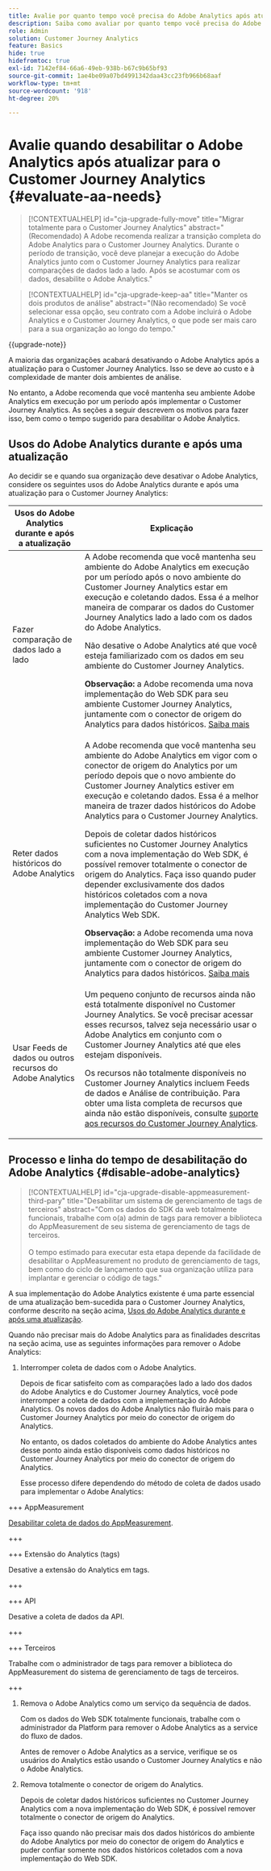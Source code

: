 ```yaml
---
title: Avalie por quanto tempo você precisa do Adobe Analytics após atualizar para o Customer Journey Analytics
description: Saiba como avaliar por quanto tempo você precisa do Adobe Analytics após atualizar para o Customer Journey Analytics
role: Admin
solution: Customer Journey Analytics
feature: Basics
hide: true
hidefromtoc: true
exl-id: 7142ef84-66a6-49eb-938b-b67c9b65bf93
source-git-commit: 1ae4be09a07bd4991342daa43cc23fb966b68aaf
workflow-type: tm+mt
source-wordcount: '918'
ht-degree: 20%

---
```


# Avalie quando desabilitar o Adobe Analytics após atualizar para o Customer Journey Analytics {#evaluate-aa-needs}

<!-- markdownlint-disable MD034 -->

>[!CONTEXTUALHELP]
>id="cja-upgrade-fully-move"
>title="Migrar totalmente para o Customer Journey Analytics"
>abstract="(Recomendado) A Adobe recomenda realizar a transição completa do Adobe Analytics para o Customer Journey Analytics. Durante o período de transição, você deve planejar a execução do Adobe Analytics junto com o Customer Journey Analytics para realizar comparações de dados lado a lado. Após se acostumar com os dados, desabilite o Adobe Analytics."

<!-- markdownlint-enable MD034 -->

<!-- markdownlint-disable MD034 -->

>[!CONTEXTUALHELP]
>id="cja-upgrade-keep-aa"
>title="Manter os dois produtos de análise"
>abstract="(Não recomendado) Se você selecionar essa opção, seu contrato com a Adobe incluirá o Adobe Analytics e o Customer Journey Analytics, o que pode ser mais caro para a sua organização ao longo do tempo."

<!-- markdownlint-enable MD034 -->

{{upgrade-note}}

A maioria das organizações acabará desativando o Adobe Analytics após a atualização para o Customer Journey Analytics. Isso se deve ao custo e à complexidade de manter dois ambientes de análise.

No entanto, a Adobe recomenda que você mantenha seu ambiente Adobe Analytics em execução por um período após implementar o Customer Journey Analytics. As seções a seguir descrevem os motivos para fazer isso, bem como o tempo sugerido para desabilitar o Adobe Analytics.

## Usos do Adobe Analytics durante e após uma atualização

Ao decidir se e quando sua organização deve desativar o Adobe Analytics, considere os seguintes usos do Adobe Analytics durante e após uma atualização para o Customer Journey Analytics:

| Usos do Adobe Analytics durante e após a atualização | Explicação |
|---------|----------|
| Fazer comparação de dados lado a lado | A Adobe recomenda que você mantenha seu ambiente do Adobe Analytics em execução por um período após o novo ambiente do Customer Journey Analytics estar em execução e coletando dados. Essa é a melhor maneira de comparar os dados do Customer Journey Analytics lado a lado com os dados do Adobe Analytics.<p>Não desative o Adobe Analytics até que você esteja familiarizado com os dados em seu ambiente do Customer Journey Analytics.</p><p>**Observação:** a Adobe recomenda uma nova implementação do Web SDK para seu ambiente Customer Journey Analytics, juntamente com o conector de origem do Analytics para dados históricos. [Saiba mais](/help/getting-started/cja-upgrade/cja-upgrade-recommendations.md)</p> |
| Reter dados históricos do Adobe Analytics | A Adobe recomenda que você mantenha seu ambiente do Adobe Analytics em vigor com o conector de origem do Analytics por um período depois que o novo ambiente do Customer Journey Analytics estiver em execução e coletando dados. Essa é a melhor maneira de trazer dados históricos do Adobe Analytics para o Customer Journey Analytics.<p>Depois de coletar dados históricos suficientes no Customer Journey Analytics com a nova implementação do Web SDK, é possível remover totalmente o conector de origem do Analytics. Faça isso quando puder depender exclusivamente dos dados históricos coletados com a nova implementação do Customer Journey Analytics Web SDK.</p><p>**Observação:** a Adobe recomenda uma nova implementação do Web SDK para seu ambiente Customer Journey Analytics, juntamente com o conector de origem do Analytics para dados históricos. [Saiba mais](/help/getting-started/cja-upgrade/cja-upgrade-recommendations.md)</p> |
| Usar Feeds de dados ou outros recursos do Adobe Analytics | Um pequeno conjunto de recursos ainda não está totalmente disponível no Customer Journey Analytics. Se você precisar acessar esses recursos, talvez seja necessário usar o Adobe Analytics em conjunto com o Customer Journey Analytics até que eles estejam disponíveis. <p>Os recursos não totalmente disponíveis no Customer Journey Analytics incluem Feeds de dados e Análise de contribuição. Para obter uma lista completa de recursos que ainda não estão disponíveis, consulte [suporte aos recursos do Customer Journey Analytics](/help/getting-started/aa-vs-cja/cja-aa.md).</p> |

## Processo e linha do tempo de desabilitação do Adobe Analytics {#disable-adobe-analytics}

<!-- markdownlint-disable MD034 -->

>[!CONTEXTUALHELP]
>id="cja-upgrade-disable-appmeasurement-third-pary"
>title="Desabilitar um sistema de gerenciamento de tags de terceiros"
>abstract="Com os dados do SDK da web totalmente funcionais, trabalhe com o(a) admin de tags para remover a biblioteca do AppMeasurement de seu sistema de gerenciamento de tags de terceiros.<br><br>O tempo estimado para executar esta etapa depende da facilidade de desabilitar o AppMeasurement no produto de gerenciamento de tags, bem como do ciclo de lançamento que sua organização utiliza para implantar e gerenciar o código de tags."

<!-- markdownlint-enable MD034 -->

A sua implementação do Adobe Analytics existente é uma parte essencial de uma atualização bem-sucedida para o Customer Journey Analytics, conforme descrito na seção acima, [Usos do Adobe Analytics durante e após uma atualização](#uses-of-adobe-analytics-during-and-after-an-upgrade).

Quando não precisar mais do Adobe Analytics para as finalidades descritas na seção acima, use as seguintes informações para remover o Adobe Analytics:

1. Interromper coleta de dados com o Adobe Analytics.

   Depois de ficar satisfeito com as comparações lado a lado dos dados do Adobe Analytics e do Customer Journey Analytics, você pode interromper a coleta de dados com a implementação do Adobe Analytics. Os novos dados do Adobe Analytics não fluirão mais para o Customer Journey Analytics por meio do conector de origem do Analytics.

   No entanto, os dados coletados do ambiente do Adobe Analytics antes desse ponto ainda estão disponíveis como dados históricos no Customer Journey Analytics por meio do conector de origem do Analytics.

   Esse processo difere dependendo do método de coleta de dados usado para implementar o Adobe Analytics:

+++ AppMeasurement

   [Desabilitar coleta de dados do AppMeasurement](/help/getting-started/cja-upgrade/cja-upgrade-disable-appmeasurement.md).

+++

+++ Extensão do Analytics (tags)

   Desative a extensão do Analytics em tags.

+++

+++ API

   Desative a coleta de dados da API.

+++

+++ Terceiros

   Trabalhe com o administrador de tags para remover a biblioteca do AppMeasurement do sistema de gerenciamento de tags de terceiros.

+++

1. Remova o Adobe Analytics como um serviço da sequência de dados.

   Com os dados do Web SDK totalmente funcionais, trabalhe com o administrador da Platform para remover o Adobe Analytics as a service do fluxo de dados.

   Antes de remover o Adobe Analytics as a service, verifique se os usuários do Analytics estão usando o Customer Journey Analytics e não o Adobe Analytics.

1. Remova totalmente o conector de origem do Analytics.

   Depois de coletar dados históricos suficientes no Customer Journey Analytics com a nova implementação do Web SDK, é possível remover totalmente o conector de origem do Analytics.

   Faça isso quando não precisar mais dos dados históricos do ambiente do Adobe Analytics por meio do conector de origem do Analytics e puder confiar somente nos dados históricos coletados com a nova implementação do Web SDK.
